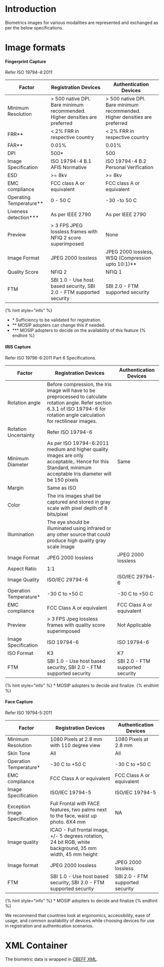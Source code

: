 # Introduction
Biometrics images for various modalities are represented and exchanged as per the below specifications.

# Image formats

#### Fingerprint Capture
Refer ISO 19794-4:2011

Factor | Registration Devices | Authentication Devices
-------|----------------------|-----------------------
Minimum Resolution | > 500 native DPI. Bare minimum recommended. Higher densities are preferred | > 500 native DPI. Bare minimum recommended. Higher densities are preferred
FRR\*\* | < 2% FRR in respective country | < 2% FRR in respective country
FAR\*\* | 0.01% | 0.01%
DPI     | 500\* | 500
Image Specification | ISO 19794-4 B.1 AFIS Normative | ISO 19794-4 B.2 Personal Verification
ESD | >= 8kv | >= 8kv
EMC compliance | FCC class A or equivalent | FCC class A or equivalent
Operating Temperature\*\* |     0 - 50 C | -30 -to 50 C
Liveness detection\*\*\* | As per IEEE 2790 | As per IEEE 2790
Preview | > 3 FPS JPEG lossless frames with NFIQ 2 score superimposed | None
Image Format | JPEG 2000 lossless | JPEG 2000 lossless, WSQ (Compression upto 10:1)\*\*
Quality Score | NFIQ 2 | NFIQ 1
FTM | SBI 1.0 - Use host based security, SBI 2.0 - FTM supported security | SBI 2.0 - FTM supported security

{% hint style="info" %}
* \*  Sufficiency to be validated for registration.
* \*\*  MOSIP adopters can change this if needed.
* \*\*\*  MOSIP adopters to decide on the availability of this feature
{% endhint %}

#### IRIS Capture
Refer ISO 19796-6:2011 Part 6 Specifications.

Factor | Registration Devices | Authentication Devices
-------|----------------------|-----------------------
Rotation angle | Before compression, the Iris image will have to be preprocessed to calculate rotation angle. Refer section 6.3.1 of ISO 19794-6 for rotation angle calculation for rectilinear images.|
Rotation Uncertainty | Refer ISO 19794-6 |
Minimum Diameter | As per ISO 19794-6:2011 medium and higher quality images are only acceptable,. Hence for this Standard, minimum acceptable Iris diameter will be 150 pixels | Same
Margin | Same as ISO |
Color | The iris images shall be captured and stored in gray scale with pixel depth of 8 bits/pixel |
Illumination | The eye should be illuminated using infrared or any other source that could produce high quality gray scale image |
Image Format | JPEG 2000 lossless | JPEG 2000 lossless
Aspect Ratio | 1:1 |
Image Quality | ISO/IEC 29794-6 | ISO/IEC 29794-6
Operation Temperature\* | -30 C to +50 C | -30 C to +50 C
EMC compliance | FCC Class A or equivalent | FCC Class A or equivalent
Preview | > 3 FPS Jpeg lossless frames with quality score superimposed | Not Applicable
Image Specification | ISO 19794-6 | ISO 19794-6
ISO Format | K3 | K7
FTM | SBI 1.0 - Use host based security, SBI 2.0 - FTM supported security | SBI 2.0 - FTM supported security

{% hint style="info" %}
\*  MOSIP adopters to decide and finalize.
{% endhint %}

#### Face Capture
Refer ISO 19794-5:2011

Factor | Registration Devices | Authentication Devices
-------|----------------------|-----------------------
Minimum Resolution | 1080 Pixels at 2.8 mm with 110 degree view | 1080 Pixels at 2.8 mm
Skin Tone | All | All
Operation Temperature\* | -30 C to +50 C | -30 C to +50 C
EMC compliance | FCC Class A or equivalent | FCC Class A or equivalent
Image Specification | ISO/IEC 19794-5 | ISO/IEC 19794-5
Exception Image Specification | Full Frontal with FACE features, two palms next to the face, waist up photo. 6X4 mm     | NA
Image quality | ICAO - Full frontal image, +/- 5 degrees rotation, 24 bit RGB, white background, 35 mm width, 45 mm height |
Image format | JPEG 2000 lossless | JPEG 2000 lossless
FTM | SBI 1.0 - Use host based security, SBI 2.0 - FTM supported security | SBI 2.0 - FTM supported security

{% hint style="info" %}
\* MOSIP adopters to decide and finalize
{% endhint %}

We recommend that countries look at ergonomics, accessibility, ease of usage, and common availability of devices while choosing devices for use in registration and authentication scenarios.

# XML Container

The biometric data is wrapped in [CBEFF XML](CBEFF-XML.md).
